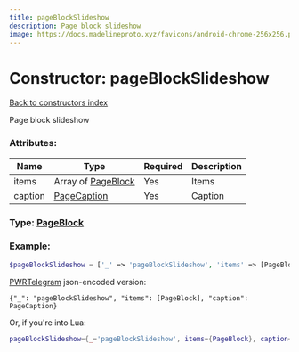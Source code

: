 ```yaml
---
title: pageBlockSlideshow
description: Page block slideshow
image: https://docs.madelineproto.xyz/favicons/android-chrome-256x256.png
---
```

# Constructor: pageBlockSlideshow  
[Back to constructors index](index.md)



Page block slideshow

### Attributes:

| Name     |    Type       | Required | Description |
|----------|---------------|----------|-------------|
|items|Array of [PageBlock](../types/PageBlock.md) | Yes|Items|
|caption|[PageCaption](../types/PageCaption.md) | Yes|Caption|



### Type: [PageBlock](../types/PageBlock.md)


### Example:

```php
$pageBlockSlideshow = ['_' => 'pageBlockSlideshow', 'items' => [PageBlock, PageBlock], 'caption' => PageCaption];
```  

[PWRTelegram](https://pwrtelegram.xyz) json-encoded version:

```
{"_": "pageBlockSlideshow", "items": [PageBlock], "caption": PageCaption}
```


Or, if you're into Lua:

```lua
pageBlockSlideshow={_='pageBlockSlideshow', items={PageBlock}, caption=PageCaption}

```


